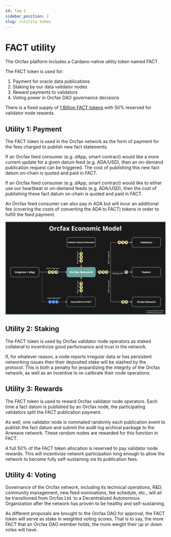 ```yaml
---
id: faq-1
sidebar_position: 2
slug: /utility-token
---
```


# FACT utility
The Orcfax platform includes a Cardano-native utility token named FACT.

The FACT token is used for:

1. Payment for oracle data publications
2. Staking by our data validator nodes
3. Reward payments to validators
4. Voting power in Orcfax DAO governance decisions

There is a fixed supply of [1 Billion FACT tokens](tokenomics) with 50% reserved
for validator node rewards.

## Utility 1: Payment
The FACT token is used in the Orcfax network as the form of payment for the fees
charged to publish new fact statements.

If an Orcfax feed consumer (e.g. dApp, smart contract) would like a more current
update for a given datum feed (e.g. ADA/USD), then an on-demand publication
request can be triggered. The cost of publishing this new fact datum on-chain is
quoted and paid in FACT.

If an Orcfax feed consumer (e.g. dApp, smart contract) would like to either use
our heartbeat or on-demand feeds (e.g. ADA/USD), then the cost of publishing
these fact datum on-chain is quoted and paid in FACT.

An Orcfax feed consumer can also pay in ADA but will incur an additional fee
(covering the costs of converting the ADA to FACT) tokens in order to fulfill
the feed payment.

![Orcfax Economic Model](/img/2024-02--Orcfax-economic-model2.jpg)

## Utility 2: Staking
The FACT token is used by Orcfax validator node operators as staked collateral
to incentivize good performance and trust in the network.

If, for whatever reason, a node reports irregular data or has persistent
networking issues then their deposited stake will be slashed by the protocol.
This is both a penalty for jeopardizing the integrity of the Orcfax network,
as well as an incentive to re-calibrate their node operations.

## Utility 3: Rewards
The FACT token is used to reward Orcfax validator node operators. Each time a
fact datum is published by an Orcfax node, the participating validators split
the FACT publication payment.

As well, one validator node is nominated randomly
each publication event to publish the fact datum and submit the audit log
archival package to the Arweave network. These random nodes are rewarded for
this function in FACT.

A full 50% of the FACT token allocation is reserved to pay validator node
rewards. This will incentivize network participation long enough to allow the
network to become fully self-sustaining via its publication fees.


## Utility 4: Voting
Governance of the Orcfax network, including its technical operations, R&D,
community management, new feed nominations, fee schedule, etc., will all be
transitioned from Orcfax Ltd. to a Decentralized Autonomous Organization after
the network has proven to be healthy and self-sustaining.

As different proposals are brought to the Orcfax DAO for approval, the FACT
token will serve as stake in weighted voting scores. That is to say, the more
FACT that an Orcfax DAO member holds, the more weight their up or down
votes will have.
